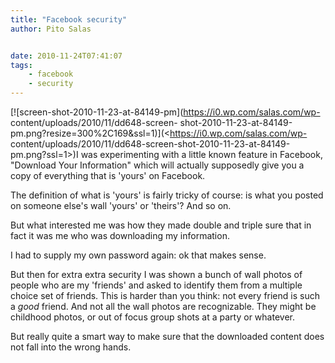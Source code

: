```yaml
---
title: "Facebook security"
author: Pito Salas


date: 2010-11-24T07:41:07
tags:
    - facebook
    - security
---
```




[![screen-shot-2010-11-23-at-84149-pm](https://i0.wp.com/salas.com/wp-
content/uploads/2010/11/dd648-screen-
shot-2010-11-23-at-84149-pm.png?resize=300%2C169&ssl=1)](<https://i0.wp.com/salas.com/wp-
content/uploads/2010/11/dd648-screen-shot-2010-11-23-at-84149-pm.png?ssl=1>)I
was experimenting with a little known feature in Facebook, "Download Your
Information" which will actually supposedly give you a copy of everything that
is 'yours' on Facebook.

The definition of what is 'yours' is fairly tricky of course: is what you
posted on someone else's wall 'yours' or 'theirs'? And so on.

But what interested me was how they made double and triple sure that in fact
it was me who was downloading my information.

I had to supply my own password again: ok that makes sense.

But then for extra extra security I was shown a bunch of wall photos of people
who are my 'friends' and asked to identify them from a multiple choice set of
friends. This is harder than you think: not every friend is such a _good_
friend. And not all the wall photos are recognizable. They might be childhood
photos, or out of focus group shots at a party or whatever.

But really quite a smart way to make sure that the downloaded content does not
fall into the wrong hands.


